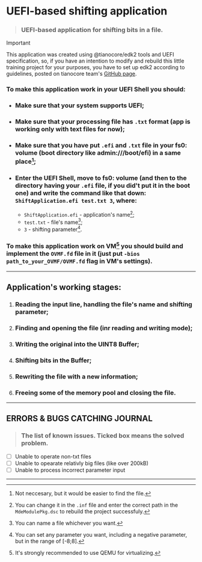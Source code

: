 
# UEFI-based shifting application 

> ### UEFI-based application for shifting bits in a file.

> [!IMPORTANT]
> This application was created using @tianocore/edk2 tools and UEFI specification, so, if you have an intention to modify and rebuild this little training project for your purposes, you have to set up edk2 according to guidelines, posted on tianocore team's [GitHub page](https://github.com/tianocore/tianocore.github.io/wiki/Getting-Started-with-EDK-II).

### To make this application work in your UEFI Shell you should:
- ### Make sure that your system supports UEFI;
- ### Make sure that your processing file has `.txt` format (app is working only with text files for now);
- ### Make sure that you have put `.efi` and `.txt` file in your fs0: volume (boot directory like admin:///boot/efi) in a same place[^1];
- ### Enter the UEFI Shell, move to fs0: volume (and then to the directory having your `.efi` file, if you did't put it in the boot one) and write the command like that down: `ShiftApplication.efi test.txt 3`, where:
  - `ShiftApplication.efi` - application's name[^2];
  - `test.txt` - file's name[^3];
  -  `3` - shifting parameter[^4].

### To make this application work on VM[^5] you should build and implement the `OVMF.fd` file in it (just put `-bios path_to_your_OVMF/OVMF.fd` flag in VM's settings).
___
## Application's working stages:
1. ### Reading the input line, handling the file's name and shifting parameter;
2. ### Finding and opening the file (inr reading and writing mode);
3. ### Writing the original into the UINT8 Buffer;
4. ### Shifting bits in the Buffer;
5. ### Rewriting the file with a new information;
6. ### Freeing some of the memory pool and closing the file.
_____
## ERRORS & BUGS CATCHING JOURNAL
> ### The list of known issues. Ticked box means the solved problem.
- [ ] Unable to operate non-txt files
- [ ] Unable to opearate relativly big files (like over 200kB)
- [ ] Unable to process incorrect parameter input
_____

[^1]:Not neccesary, but it would be easier to find the file.
[^2]:You can change it in the `.inf` file and enter the correct path in the `MdeModulePkg.dsc` to rebuild the project successfuly.
[^3]:You can name a file whichever you want.
[^4]:You can set any parameter you want, including a negative parameter, but in the range of [-8;8].
[^5]:It's strongly recommended to use QEMU for virtualizing.
